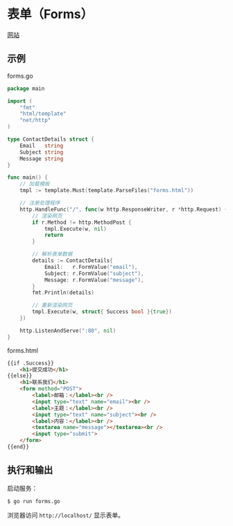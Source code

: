 # 表单（Forms）<!-- omit in toc -->

[网站](https://gowebexamples.com/forms/)

## 示例

forms.go

```go
package main

import (
	"fmt"
	"html/template"
	"net/http"
)

type ContactDetails struct {
	Email   string
	Subject string
	Message string
}

func main() {
	// 加载模板
	tmpl := template.Must(template.ParseFiles("forms.html"))

	// 注册处理程序
	http.HandleFunc("/", func(w http.ResponseWriter, r *http.Request) {
		// 渲染网页
		if r.Method != http.MethodPost {
			tmpl.Execute(w, nil)
			return
		}

		// 解析表单数据
		details := ContactDetails{
			Email:   r.FormValue("email"),
			Subject: r.FormValue("subject"),
			Message: r.FormValue("message"),
		}
		fmt.Println(details)

		// 重新渲染网页
		tmpl.Execute(w, struct{ Success bool }{true})
	})

	http.ListenAndServe(":80", nil)
}
```

forms.html

```HTML
{{if .Success}}
    <h1>提交成功</h1>
{{else}}
    <h1>联系我们</h1>
    <form method="POST">
        <label>邮箱：</label><br />
        <input type="text" name="email"><br />
        <label>主题：</label><br />
        <input type="text" name="subject"><br />
        <label>内容：</label><br />
        <textarea name="message"></textarea><br />
        <input type="submit">
    </form>
{{end}}
```

## 执行和输出

启动服务：

```SHELL
$ go run forms.go
```

浏览器访问 `http://localhost/` 显示表单。
